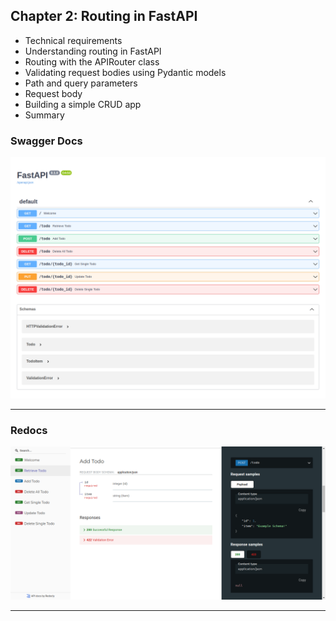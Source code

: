 

## Chapter 2: Routing in FastAPI

- Technical requirements
- Understanding routing in FastAPI
- Routing with the APIRouter class
- Validating request bodies using Pydantic models
- Path and query parameters
- Request body
- Building a simple CRUD app
- Summary

### Swagger Docs

<img src="assets/docs.png">

---

### Redocs

<img src="assets/redocs.png">

---